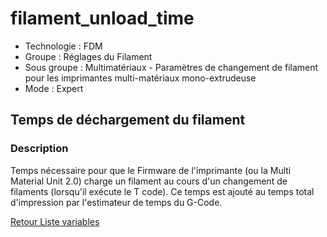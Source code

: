 # filament_unload_time

* Technologie : FDM
* Groupe : Réglages du Filament
* Sous groupe : Multimatériaux - Paramètres de changement de filament pour les imprimantes multi-matériaux mono-extrudeuse
* Mode : Expert

## Temps de déchargement du filament

### Description

Temps nécessaire pour que le Firmware de l'imprimante (ou la Multi Material Unit 2.0) charge un filament au cours d'un changement de filaments (lorsqu'il exécute le T code).
Ce temps est ajouté au temps total d'impression par l'estimateur de temps du G-Code.

[Retour Liste variables](variable_list.md)